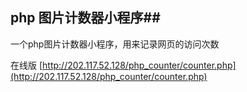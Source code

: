 ## php 图片计数器小程序##
一个php图片计数器小程序，用来记录网页的访问次数

在线版 [http://202.117.52.128/php_counter/counter.php](http://202.117.52.128/php_counter/counter.php)